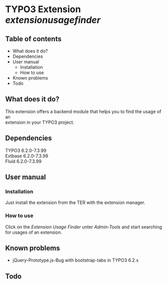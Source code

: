 # TYPO3 Extension *extensionusagefinder*

## Table of contents
- What does it do?
- Dependencies
- User manual
  - Installation
  - How to use
- Known problems
- Todo

## What does it do?
This extension offers a backend module that helps you to find the usage of an   
extension in your TYPO3 project.

## Dependencies
TYPO3 6.2.0-7.3.99  
Extbase 6.2.0-7.3.99  
Fluid 6.2.0-7.3.99  

## User manual

### Installation
Just install the extension from the TER with the extension manager.

### How to use
Click on the *Extension Usage Finder* unter *Admin-Tools* and start searching for usages of an extension.

## Known problems
- jQuery-Prototype.js-Bug with bootstrap-tabs in TYPO3 6.2.x

## Todo
